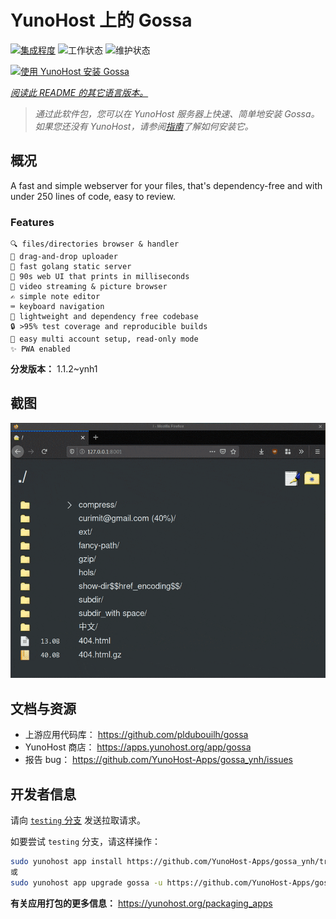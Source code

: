 <!--
注意：此 README 由 <https://github.com/YunoHost/apps/tree/master/tools/readme_generator> 自动生成
请勿手动编辑。
-->

# YunoHost 上的 Gossa

[![集成程度](https://dash.yunohost.org/integration/gossa.svg)](https://ci-apps.yunohost.org/ci/apps/gossa/) ![工作状态](https://ci-apps.yunohost.org/ci/badges/gossa.status.svg) ![维护状态](https://ci-apps.yunohost.org/ci/badges/gossa.maintain.svg)

[![使用 YunoHost 安装 Gossa](https://install-app.yunohost.org/install-with-yunohost.svg)](https://install-app.yunohost.org/?app=gossa)

*[阅读此 README 的其它语言版本。](./ALL_README.md)*

> *通过此软件包，您可以在 YunoHost 服务器上快速、简单地安装 Gossa。*  
> *如果您还没有 YunoHost，请参阅[指南](https://yunohost.org/install)了解如何安装它。*

## 概况

A fast and simple webserver for your files, that's dependency-free and with under 250 lines of code, easy to review.

### Features

    🔍 files/directories browser & handler
    📩 drag-and-drop uploader
    🥂 fast golang static server
    💾 90s web UI that prints in milliseconds
    📸 video streaming & picture browser
    ✍️ simple note editor
    ⌨️ keyboard navigation
    🚀 lightweight and dependency free codebase
    🔒 >95% test coverage and reproducible builds
    💑 easy multi account setup, read-only mode
    ✨ PWA enabled


**分发版本：** 1.1.2~ynh1

## 截图

![Gossa 的截图](./doc/screenshots/screenshot.png)

## 文档与资源

- 上游应用代码库： <https://github.com/pldubouilh/gossa>
- YunoHost 商店： <https://apps.yunohost.org/app/gossa>
- 报告 bug： <https://github.com/YunoHost-Apps/gossa_ynh/issues>

## 开发者信息

请向 [`testing` 分支](https://github.com/YunoHost-Apps/gossa_ynh/tree/testing) 发送拉取请求。

如要尝试 `testing` 分支，请这样操作：

```bash
sudo yunohost app install https://github.com/YunoHost-Apps/gossa_ynh/tree/testing --debug
或
sudo yunohost app upgrade gossa -u https://github.com/YunoHost-Apps/gossa_ynh/tree/testing --debug
```

**有关应用打包的更多信息：** <https://yunohost.org/packaging_apps>
